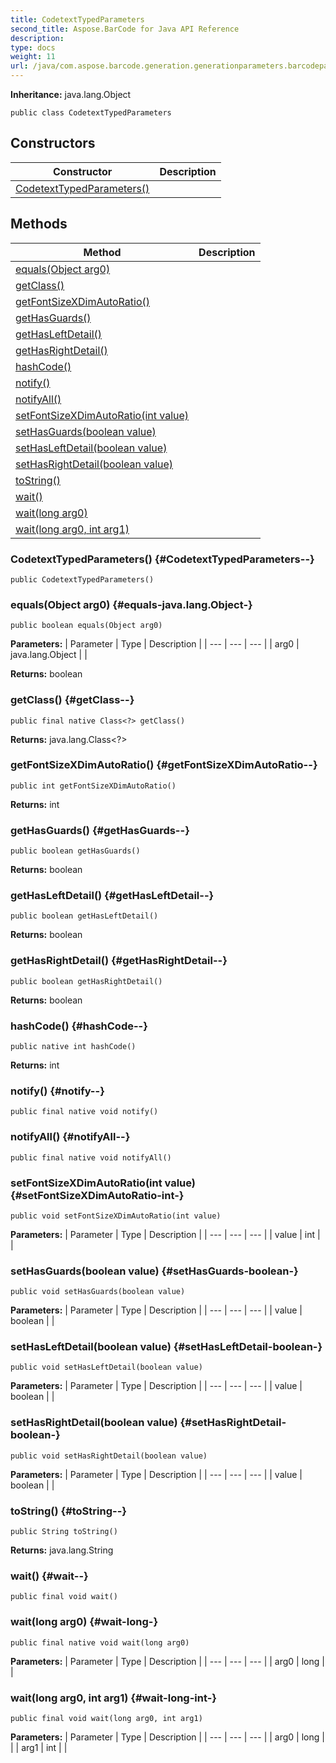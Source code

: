 ```yaml
---
title: CodetextTypedParameters
second_title: Aspose.BarCode for Java API Reference
description: 
type: docs
weight: 11
url: /java/com.aspose.barcode.generation.generationparameters.barcodeparamsspecification/codetexttypedparameters/
---
```

**Inheritance:**
java.lang.Object
```
public class CodetextTypedParameters
```
## Constructors

| Constructor | Description |
| --- | --- |
| [CodetextTypedParameters()](#CodetextTypedParameters--) |  |
## Methods

| Method | Description |
| --- | --- |
| [equals(Object arg0)](#equals-java.lang.Object-) |  |
| [getClass()](#getClass--) |  |
| [getFontSizeXDimAutoRatio()](#getFontSizeXDimAutoRatio--) |  |
| [getHasGuards()](#getHasGuards--) |  |
| [getHasLeftDetail()](#getHasLeftDetail--) |  |
| [getHasRightDetail()](#getHasRightDetail--) |  |
| [hashCode()](#hashCode--) |  |
| [notify()](#notify--) |  |
| [notifyAll()](#notifyAll--) |  |
| [setFontSizeXDimAutoRatio(int value)](#setFontSizeXDimAutoRatio-int-) |  |
| [setHasGuards(boolean value)](#setHasGuards-boolean-) |  |
| [setHasLeftDetail(boolean value)](#setHasLeftDetail-boolean-) |  |
| [setHasRightDetail(boolean value)](#setHasRightDetail-boolean-) |  |
| [toString()](#toString--) |  |
| [wait()](#wait--) |  |
| [wait(long arg0)](#wait-long-) |  |
| [wait(long arg0, int arg1)](#wait-long-int-) |  |
### CodetextTypedParameters() {#CodetextTypedParameters--}
```
public CodetextTypedParameters()
```


### equals(Object arg0) {#equals-java.lang.Object-}
```
public boolean equals(Object arg0)
```




**Parameters:**
| Parameter | Type | Description |
| --- | --- | --- |
| arg0 | java.lang.Object |  |

**Returns:**
boolean
### getClass() {#getClass--}
```
public final native Class<?> getClass()
```




**Returns:**
java.lang.Class<?>
### getFontSizeXDimAutoRatio() {#getFontSizeXDimAutoRatio--}
```
public int getFontSizeXDimAutoRatio()
```




**Returns:**
int
### getHasGuards() {#getHasGuards--}
```
public boolean getHasGuards()
```




**Returns:**
boolean
### getHasLeftDetail() {#getHasLeftDetail--}
```
public boolean getHasLeftDetail()
```




**Returns:**
boolean
### getHasRightDetail() {#getHasRightDetail--}
```
public boolean getHasRightDetail()
```




**Returns:**
boolean
### hashCode() {#hashCode--}
```
public native int hashCode()
```




**Returns:**
int
### notify() {#notify--}
```
public final native void notify()
```




### notifyAll() {#notifyAll--}
```
public final native void notifyAll()
```




### setFontSizeXDimAutoRatio(int value) {#setFontSizeXDimAutoRatio-int-}
```
public void setFontSizeXDimAutoRatio(int value)
```




**Parameters:**
| Parameter | Type | Description |
| --- | --- | --- |
| value | int |  |

### setHasGuards(boolean value) {#setHasGuards-boolean-}
```
public void setHasGuards(boolean value)
```




**Parameters:**
| Parameter | Type | Description |
| --- | --- | --- |
| value | boolean |  |

### setHasLeftDetail(boolean value) {#setHasLeftDetail-boolean-}
```
public void setHasLeftDetail(boolean value)
```




**Parameters:**
| Parameter | Type | Description |
| --- | --- | --- |
| value | boolean |  |

### setHasRightDetail(boolean value) {#setHasRightDetail-boolean-}
```
public void setHasRightDetail(boolean value)
```




**Parameters:**
| Parameter | Type | Description |
| --- | --- | --- |
| value | boolean |  |

### toString() {#toString--}
```
public String toString()
```




**Returns:**
java.lang.String
### wait() {#wait--}
```
public final void wait()
```




### wait(long arg0) {#wait-long-}
```
public final native void wait(long arg0)
```




**Parameters:**
| Parameter | Type | Description |
| --- | --- | --- |
| arg0 | long |  |

### wait(long arg0, int arg1) {#wait-long-int-}
```
public final void wait(long arg0, int arg1)
```




**Parameters:**
| Parameter | Type | Description |
| --- | --- | --- |
| arg0 | long |  |
| arg1 | int |  |

